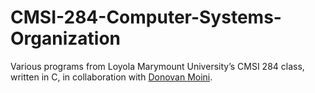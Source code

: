 # CMSI-284-Computer-Systems-Organization
Various programs from Loyola Marymount University’s CMSI 284 class, written in C, in collaboration with [Donovan Moini](https://github.com/dmoini).
